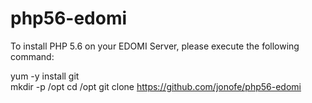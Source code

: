 # php56-edomi

To install PHP 5.6 on your EDOMI Server, please execute the following command:

yum -y install git <br>
mkdir -p /opt
cd /opt
git clone https://github.com/jonofe/php56-edomi

